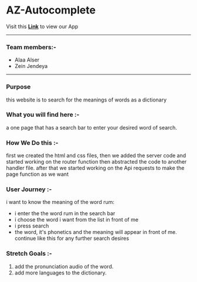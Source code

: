 # AZ-Autocomplete

Visit this **[Link](https://az-atuo.herokuapp.com/)** to view our App

---

### Team members:-

- Alaa Alser
- Zein Jendeya

---

### Purpose

this website is to search for the meanings of words as a dictionary

### What you will find here :-

a one page that has a search bar to enter your desired word of search.

### How We Do this :-

first we created the html and css files, then we added the server code and started working on the router function then abstracted the code to another handler file.
after that we started working on the Api requests to make the page function as we want

### User Journey :-
i want to know the meaning of the word rum:
- i enter the the word rum in the search bar
- i choose the word i want from the list in front of me
- i press search
- the word, it's phonetics and the meaning will appear in front of me.
continue like this for any further search desires


### Stretch Goals :-

1. add the pronunciation audio of the word.
2. add more languages to the dictionary.